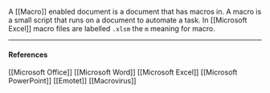 A [[Macro]] enabled document is a document that has macros in.  A macro is a small script that runs on a document to automate a task. In [[Microsoft Excel]] macro files are labelled `.xlsm`  the `m` meaning for macro.

---
#### References
[[Microsoft Office]]
[[Microsoft Word]]
[[Microsoft Excel]]
[[Microsoft PowerPoint]]
[[Emotet]]
[[Macrovirus]]